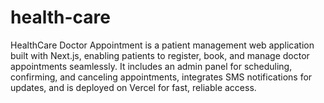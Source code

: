 # health-care
HealthCare Doctor Appointment is a patient management web application built with Next.js, enabling patients to register, book, and manage doctor appointments seamlessly. It includes an admin panel for scheduling, confirming, and canceling appointments, integrates SMS notifications for updates, and is deployed on Vercel for fast, reliable access.
